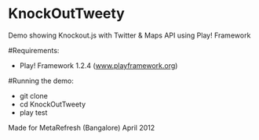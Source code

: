 KnockOutTweety
==============

Demo showing Knockout.js with Twitter &amp; Maps API using Play! Framework

#Requirements:
 - Play! Framework 1.2.4 (www.playframework.org)

#Running the demo:
 - git clone <this repo> 
 - cd KnockOutTweety
 - play test

Made for MetaRefresh (Bangalore) April 2012